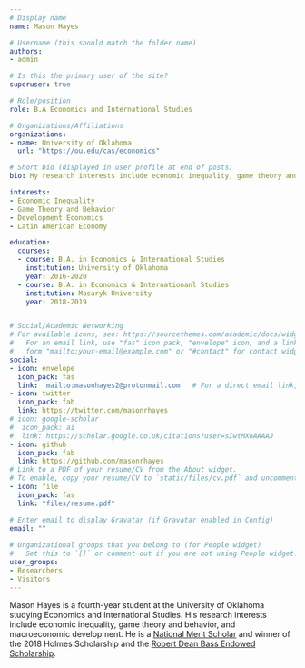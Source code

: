 ```yaml
---
# Display name
name: Mason Hayes

# Username (this should match the folder name)
authors:
- admin

# Is this the primary user of the site?
superuser: true

# Role/position
role: B.A Economics and International Studies

# Organizations/Affiliations
organizations:
- name: University of Oklahoma
  url: "https://ou.edu/cas/economics"

# Short bio (displayed in user profile at end of posts)
bio: My research interests include economic inequality, game theory and behavior, and development economics.

interests:
- Economic Inequality
- Game Theory and Behavior
- Development Economics
- Latin American Economy

education:
  courses:
  - course: B.A. in Economics & International Studies
    institution: University of Oklahoma
    year: 2016-2020
  - course: B.A. in Economics & Internationanl Studies
    institution: Masaryk University
    year: 2018-2019


# Social/Academic Networking
# For available icons, see: https://sourcethemes.com/academic/docs/widgets/#icons
#   For an email link, use "fas" icon pack, "envelope" icon, and a link in the
#   form "mailto:your-email@example.com" or "#contact" for contact widget.
social:
- icon: envelope
  icon_pack: fas
  link: 'mailto:masonhayes2@protonmail.com'  # For a direct email link, use "mailto:test@example.org".
- icon: twitter
  icon_pack: fab
  link: https://twitter.com/masonrhayes
# icon: google-scholar
#  icon_pack: ai
#  link: https://scholar.google.co.uk/citations?user=sIwtMXoAAAAJ
- icon: github
  icon_pack: fab
  link: https://github.com/masonrhayes
# Link to a PDF of your resume/CV from the About widget.
# To enable, copy your resume/CV to `static/files/cv.pdf` and uncomment the lines below.  
- icon: file
  icon_pack: fas
  link: "files/resume.pdf"

# Enter email to display Gravatar (if Gravatar enabled in Config)
email: ""
  
# Organizational groups that you belong to (for People widget)
#   Set this to `[]` or comment out if you are not using People widget.  
user_groups:
- Researchers
- Visitors
---
```


Mason Hayes is a fourth-year student at the University of Oklahoma studying Economics and International Studies. His research interests include economic inequality, game theory and behavior, and macroeconomic development. He is a [National Merit Scholar](https://www.nationalmerit.org/s/1758/interior.aspx?sid=1758&gid=2&pgid=424) and winner of the 2018 Holmes Scholarship and the [Robert Dean Bass Endowed Scholarship](https://www.ou.edu/cas/psc/undergraduate/scholarships).
